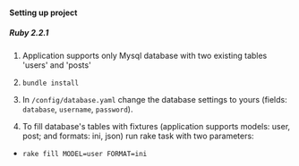 #### Setting up project
##### Ruby 2.2.1

1. Application supports only Mysql database with two existing tables 'users' and 'posts'

2. `bundle install`

3. In `/config/database.yaml` change the database settings to yours (fields: `database`, `username`, `password`).

4. To fill database's tables with fixtures (application supports models: user, post; and formats: ini, json)
run rake task with two parameters:
  - `rake fill MODEL=user FORMAT=ini`
